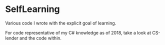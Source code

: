 # SelfLearning
Various code I wrote with the explicit goal of learning.

For code representative of my C# knowledge as of 2018, take a look at CS-lender and the code within.

